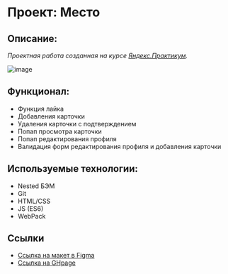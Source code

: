 # Проект: Место 

## Описание: 

*Проектная работа созданная на курсе [Яндекс.Практикум](https://praktikum.yandex.ru/).*

![image](https://sun2-10.userapi.com/impg/JsolMwFHbOsv5bMkp5LtG54qyP9_BO7nvuwB8A/7jBzxXUTC7U.jpg?size=888x696&quality=96&sign=e96d2c60aaa234d02fd18c5671aa30ef&type=album)

## Функционал: 
 
* Функция лайка
* Добавления карточки
* Удаления карточки с подтверждением
* Попап просмотра карточки
* Попап редактирования профиля
* Валидация форм редактирования профиля и добавления карточки

## Используемые технологии: 

* Nested БЭМ
* Git 
* HTML/CSS
* JS (ES6)
* WebPack

## Ссылки

* [Ссылка на макет в Figma](https://www.figma.com/file/2cn9N9jSkmxD84oJik7xL7/JavaScript.-Sprint-4?node-id=0%3A1)
* [Ссылка на GHpage](jorsary.github.io/mesto/) 

